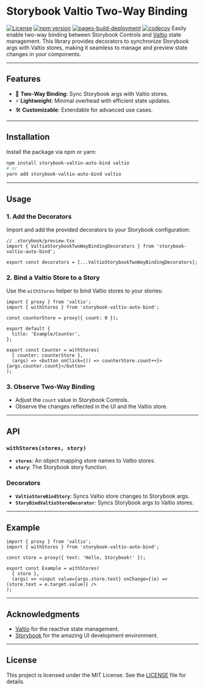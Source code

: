 # Storybook Valtio Two-Way Binding

[![License](https://img.shields.io/badge/license-MIT-blue.svg)](LICENSE)
[![npm version](https://img.shields.io/npm/v/storybook-valtio-auto-bind.svg)](https://www.npmjs.com/package/storybook-valtio-auto-bind)
[![pages-build-deployment](https://github.com/CosPie/storybook-valtio-auto-bind/actions/workflows/pages/pages-build-deployment/badge.svg)](https://github.com/CosPie/storybook-valtio-auto-bind/actions/workflows/pages/pages-build-deployment)
[![codecov](https://codecov.io/gh/CosPie/storybook-valtio-auto-bind/graph/badge.svg?token=3X6NKW23PY)](https://codecov.io/gh/CosPie/storybook-valtio-auto-bind)
Easily enable two-way binding between Storybook Controls and [Valtio](https://github.com/pmndrs/valtio) state management. This library provides decorators to synchronize Storybook args with Valtio stores, making it seamless to manage and preview state changes in your components.

---

## Features

- 🔄 **Two-Way Binding**: Sync Storybook args with Valtio stores.
- ⚡ **Lightweight**: Minimal overhead with efficient state updates.
- 🛠️ **Customizable**: Extendable for advanced use cases.

---

## Installation

Install the package via npm or yarn:

```bash
npm install storybook-valtio-auto-bind valtio
# or
yarn add storybook-valtio-auto-bind valtio
```

---

## Usage

### 1. Add the Decorators

Import and add the provided decorators to your Storybook configuration:

```tsx
// .storybook/preview.tsx
import { ValtioStorybookTwoWayBindingDecorators } from 'storybook-valtio-auto-bind';

export const decorators = [...ValtioStorybookTwoWayBindingDecorators];
```

### 2. Bind a Valtio Store to a Story

Use the `withStores` helper to bind Valtio stores to your stories:

```tsx
import { proxy } from 'valtio';
import { withStores } from 'storybook-valtio-auto-bind';

const counterStore = proxy({ count: 0 });

export default {
  title: 'Example/Counter',
};

export const Counter = withStores(
  { counter: counterStore },
  (args) => <button onClick={() => counterStore.count++}>{args.counter.count}</button>
);
```

### 3. Observe Two-Way Binding

- Adjust the `count` value in Storybook Controls.
- Observe the changes reflected in the UI and the Valtio store.

---

## API

### `withStores(stores, story)`

- **`stores`**: An object mapping store names to Valtio stores.
- **`story`**: The Storybook story function.

### Decorators

- **`ValtioStoreBindStory`**: Syncs Valtio store changes to Storybook args.
- **`StoryBindValtioStoreDecorator`**: Syncs Storybook args to Valtio stores.

---

## Example

```tsx
import { proxy } from 'valtio';
import { withStores } from 'storybook-valtio-auto-bind';

const store = proxy({ text: 'Hello, Storybook!' });

export const Example = withStores(
  { store },
  (args) => <input value={args.store.text} onChange={(e) => (store.text = e.target.value)} />
);
```

---

## Acknowledgments

- [Valtio](https://github.com/pmndrs/valtio) for the reactive state management.
- [Storybook](https://storybook.js.org/) for the amazing UI development environment.

---

## License

This project is licensed under the MIT License. See the [LICENSE](LICENSE) file for details.
